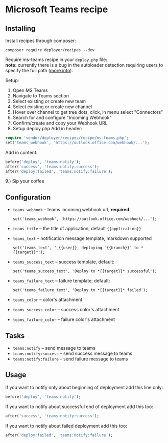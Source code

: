 # Microsoft Teams recipe

## Installing

Install recipes through composer:  
```
composer require deployer/recipes --dev
```

Require ms-teams recipe in your `deploy.php` file:  
**note:** currently there is a bug in the autoloader detection requiring users to specify the full path ([more info](https://github.com/deployphp/deployer/issues/1371)).

Setup:
1. Open MS Teams
2. Navigate to Teams section
3. Select existing or create new team
4. Select existing or create new channel
5. Hover over channel to get tree dots, click, in menu select "Connectors"
6. Search for and configure "Incoming Webhook"
7. Confirm/create and copy your Webhook URL
8. Setup deploy.php
    Add in header:
```php
require 'vendor/deployer/recipes/recipe/ms-teams.php';
set('teams_webhook', 'https://outlook.office.com/webhook/...');
```
Add in content:
```php
before('deploy', 'teams:notify');
after('success', 'teams:notify:success');
after('deploy:failed', 'teams:notify:failure');
```
9.) Sip your coffee

## Configuration

- `teams_webhook` – teams incoming webhook url, **required** 
  ```
  set('teams_webhook', 'https://outlook.office.com/webhook/...');
  ```
- `teams_title` – the title of application, default `{{application}}`
- `teams_text` – notification message template, markdown supported
  ```
  set('teams_text', '_{{user}}_ deploying `{{branch}}` to *{{target}}*');
  ```
- `teams_success_text` – success template, default:
  ```
  set('teams_success_text', 'Deploy to *{{target}}* successful');
  ```
- `teams_failure_text` – failure template, default:
  ```
  set('teams_failure_text', 'Deploy to *{{target}}* failed');
  ```

- `teams_color` – color's attachment
- `teams_success_color` – success color's attachment
- `teams_failure_color` – failure color's attachment

## Tasks

- `teams:notify` – send message to teams
- `teams:notify:success` – send success message to teams
- `teams:notify:failure` – send failure message to teams

## Usage

If you want to notify only about beginning of deployment add this line only:

```php
before('deploy', 'teams:notify');
```

If you want to notify about successful end of deployment add this too:

```php
after('success', 'teams:notify:success');
```

If you want to notify about failed deployment add this too:

```php
after('deploy:failed', 'teams:notify:failure');
```
